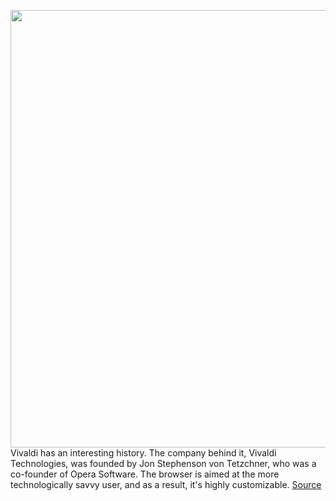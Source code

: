<img src='https://cdn.vox-cdn.com/thumbor/CiI5-hi2fUuWHcJBCplCv-h0VV8=/0x0:2040x1360/1200x800/filters:focal(857x517:1183x843)/cdn.vox-cdn.com/uploads/chorus_image/image/66337048/acastro_200207_3900_vivaldi_0001.0.0.jpg' width='700px' /><br/>
Vivaldi has an interesting history. The company behind it, Vivaldi Technologies, was founded by Jon Stephenson von Tetzchner, who was a co-founder of Opera Software. The browser is aimed at the more technologically savvy user, and as a result, it's highly customizable.
<a href='https://www.theverge.com/2020/2/19/21137843/vivaldi-privacy-tools-private-network-browser-settings-security'> Source <a/>